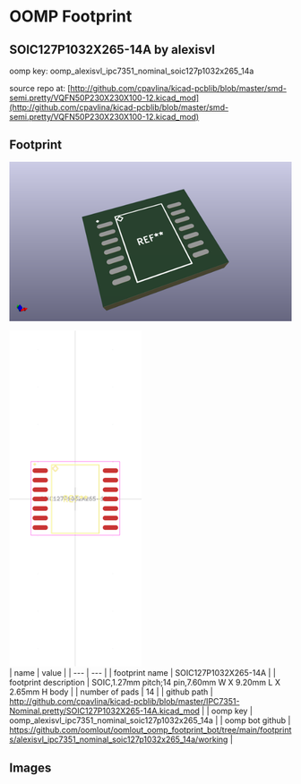 # OOMP Footprint  
## SOIC127P1032X265-14A  by alexisvl  
  
oomp key: oomp_alexisvl_ipc7351_nominal_soic127p1032x265_14a  
  
source repo at: [http://github.com/cpavlina/kicad-pcblib/blob/master/smd-semi.pretty/VQFN50P230X230X100-12.kicad_mod](http://github.com/cpavlina/kicad-pcblib/blob/master/smd-semi.pretty/VQFN50P230X230X100-12.kicad_mod)  
## Footprint  
  
[![working_kicad_pcb_3d.png](working_kicad_pcb_3d_600.png)](working_kicad_pcb_3d.png)  
  
[![working.png](working_600.png)](working.png)  
| name | value | 
| --- | --- | 
| footprint name | SOIC127P1032X265-14A | 
| footprint description | SOIC,1.27mm pitch;14 pin,7.60mm W X 9.20mm L X 2.65mm H body | 
| number of pads | 14 | 
| github path | http://github.com/cpavlina/kicad-pcblib/blob/master/IPC7351-Nominal.pretty/SOIC127P1032X265-14A.kicad_mod | 
| oomp key | oomp_alexisvl_ipc7351_nominal_soic127p1032x265_14a | 
| oomp bot github | https://github.com/oomlout/oomlout_oomp_footprint_bot/tree/main/footprints/alexisvl_ipc7351_nominal_soic127p1032x265_14a/working | 
## Images  
